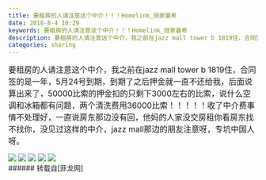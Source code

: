 ```yaml
---
title: 要租房的人请注意这个中介！！！Homelink_琏家曼希
date: 2018-8-4 10:29
keywords: 要租房的人请注意这个中介！！！Homelink_琏家曼希
description: 要租房的人请注意这个中介，我之前在jazz mall tower b 1819住，合同签的是一年，5月24号到期，到期了之后押金就一直不还给我，后面说算出来了，50000比索的押金扣的只剩下3000左右的比索，说什么空调和冰箱都有问题，两个清洗费用36000比索！！！！！收了中介费事情不处理好，一直说房东那边没有回，他妈的人家没交房租你看房东找不找你，没见过这样的中介，jazz mall那边的朋友注意呀，专坑中国人呀。
categories: sharing
---
```

<td class="t_f" id="postmessage_1592261">

<font style="font-size:16px">要租房的人请注意这个中介，我之前在jazz mall tower b 1819住，合同签的是一年，5月24号到期，到期了之后押金就一直不还给我，后面说算出来了，50000比索的押金扣的只剩下3000左右的比索，说什么空调和冰箱都有问题，两个清洗费用36000比索！！！！！收了中介费事情不处理好，一直说房东那边没有回，他妈的人家没交房租你看房东找不找你，没见过这样的中介，jazz mall那边的朋友注意呀，专坑中国人呀。</font><br/>

<img aid="903908" data-cf-modified-f672fea36b29e01764a1b3e3-="" file="data/attachment/forum/201808/04/102859cdie24eiir5243z2.png.thumb.jpg" id="aimg_903908" inpost="1" onclick="" onmouseover="" src="http://www.flw.ph/data/attachment/forum/201808/04/102859cdie24eiir5243z2.png" style="cursor:pointer" zoomfile="data/attachment/forum/201808/04/102859cdie24eiir5243z2.png"/>



<img aid="903907" data-cf-modified-f672fea36b29e01764a1b3e3-="" file="data/attachment/forum/201808/04/102857coffrxj8r539zglx.png.thumb.jpg" id="aimg_903907" inpost="1" onclick="" onmouseover="" src="http://www.flw.ph/data/attachment/forum/201808/04/102857coffrxj8r539zglx.png" style="cursor:pointer" zoomfile="data/attachment/forum/201808/04/102857coffrxj8r539zglx.png"/>



<img aid="903906" data-cf-modified-f672fea36b29e01764a1b3e3-="" file="data/attachment/forum/201808/04/102855sdpww4164deu00sp.png.thumb.jpg" id="aimg_903906" inpost="1" onclick="" onmouseover="" src="http://www.flw.ph/data/attachment/forum/201808/04/102855sdpww4164deu00sp.png" style="cursor:pointer" zoomfile="data/attachment/forum/201808/04/102855sdpww4164deu00sp.png"/>



<img aid="903905" data-cf-modified-f672fea36b29e01764a1b3e3-="" file="data/attachment/forum/201808/04/102853hm3pdfgdf5pll500.png.thumb.jpg" id="aimg_903905" inpost="1" onclick="" onmouseover="" src="http://www.flw.ph/data/attachment/forum/201808/04/102853hm3pdfgdf5pll500.png" style="cursor:pointer" zoomfile="data/attachment/forum/201808/04/102853hm3pdfgdf5pll500.png"/>



<img aid="903904" data-cf-modified-f672fea36b29e01764a1b3e3-="" file="data/attachment/forum/201808/04/102851oyxrez6beziwbz7h.png.thumb.jpg" id="aimg_903904" inpost="1" onclick="" onmouseover="" src="http://www.flw.ph/data/attachment/forum/201808/04/102851oyxrez6beziwbz7h.png" style="cursor:pointer" zoomfile="data/attachment/forum/201808/04/102851oyxrez6beziwbz7h.png"/>


<br/>
</td>
###### 转载自[菲龙网]